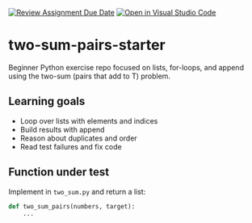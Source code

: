 [![Review Assignment Due Date](https://classroom.github.com/assets/deadline-readme-button-22041afd0340ce965d47ae6ef1cefeee28c7c493a6346c4f15d667ab976d596c.svg)](https://classroom.github.com/a/VCUEwr-d)
[![Open in Visual Studio Code](https://classroom.github.com/assets/open-in-vscode-2e0aaae1b6195c2367325f4f02e2d04e9abb55f0b24a779b69b11b9e10269abc.svg)](https://classroom.github.com/online_ide?assignment_repo_id=20511058&assignment_repo_type=AssignmentRepo)
# two-sum-pairs-starter

Beginner Python exercise repo focused on lists, for-loops, and append using the two-sum (pairs that add to T) problem.

## Learning goals
- Loop over lists with elements and indices
- Build results with append
- Reason about duplicates and order
- Read test failures and fix code

## Function under test

Implement in `two_sum.py` and return a list:

```python
def two_sum_pairs(numbers, target):
    ...
```
